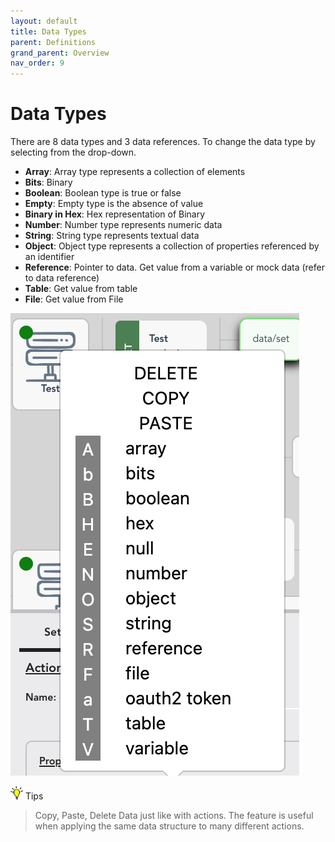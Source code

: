 ```yaml
---
layout: default
title: Data Types
parent: Definitions
grand_parent: Overview
nav_order: 9
---
```


# Data Types
There are 8 data types and 3 data references. To change the data type by selecting from the drop-down.

* **Array**: Array type represents a collection of elements
* **Bits**: Binary
* **Boolean**: Boolean type is true or false
* **Empty**: Empty type is the absence of value
* **Binary in Hex**: Hex representation of Binary
* **Number**: Number type represents numeric data
* **String**: String type represents textual data
* **Object**: Object type represents a collection of properties referenced by an identifier
* **Reference**: Pointer to data. Get value from a variable or mock data (refer to data reference)
* **Table**: Get value from table
* **File**: Get value from File

![API AutoFlow Applying Data Types](/assets/images/data-types.png)

<img src="/assets/images/tip-icon.png" alt="!" width="20"/>  Tips

> Copy, Paste, Delete Data just like with actions.  The feature is useful when applying the same data structure to many different actions.
